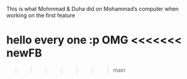 This is what Mohmmad & Duha did on Mohammad’s computer when working on the first feature

hello every one :p 
OMG 
<<<<<<< newFB
=======

>>>>>>> main
